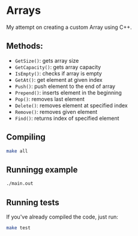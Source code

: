 # Arrays

My attempt on creating a custom Array using C++.

## Methods:

- `GetSize()`: gets array size
- `GetCapacity()`: gets array capacity
- `IsEmpty()`: checks if array is empty
- `GetAt()`: get element at given index
- `Push()`: push element to the end of array
- `Prepend()`: inserts element in the beginning
- `Pop()`: removes last element
- `Delete()`: removes element at specified index
- `Remove()`: removes given element
- `Find()`: returns index of specified element

## Compiling

```bash
make all
```

## Runningg example

```bash
./main.out
```

## Running tests

If you've already compiled the code, just run:

```bash
make test
```
